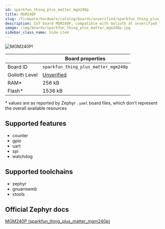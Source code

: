 ```yaml
---
id: sparkfun_thing_plus_matter_mgm240p
title: MGM240P
slug: /firmware/hardware/catalog/boards/unverified/sparkfun_thing_plus_matter_mgm240p
description: IoT board MGM240P, compatible with Golioth at unverified level.
image: /img/boards/sparkfun_thing_plus_matter_mgm240p.jpg
sidebar_class_name: hide-item
---
```


[//]: # (This is an auto-generated file, do not edit! Changes to it will be lost upon re-generation)

![MGM240P!](/img/boards/sparkfun_thing_plus_matter_mgm240p.jpg "MGM240P")

|                | Board properties     |
| -------------  | -------------------- |
| Board ID       | `sparkfun_thing_plus_matter_mgm240p` |
| Golioth Level  | [Unverified](/firmware/hardware#unverified-boards) |
| RAM*           | 256 kB |
| Flash*         | 1536 kB |

\* values are as reported by Zephyr `.yaml` board files, which don't represent the overall available resources



## Supported features

* counter
* gpio
* uart
* spi
* watchdog

## Supported toolchains

* zephyr
* gnuarmemb
* xtools

## Official Zephyr docs

[MGM240P (sparkfun_thing_plus_matter_mgm240p)](https://docs.zephyrproject.org/latest/boards/sparkfun/thing_plus_matter_mgm240p/doc/index.html)
